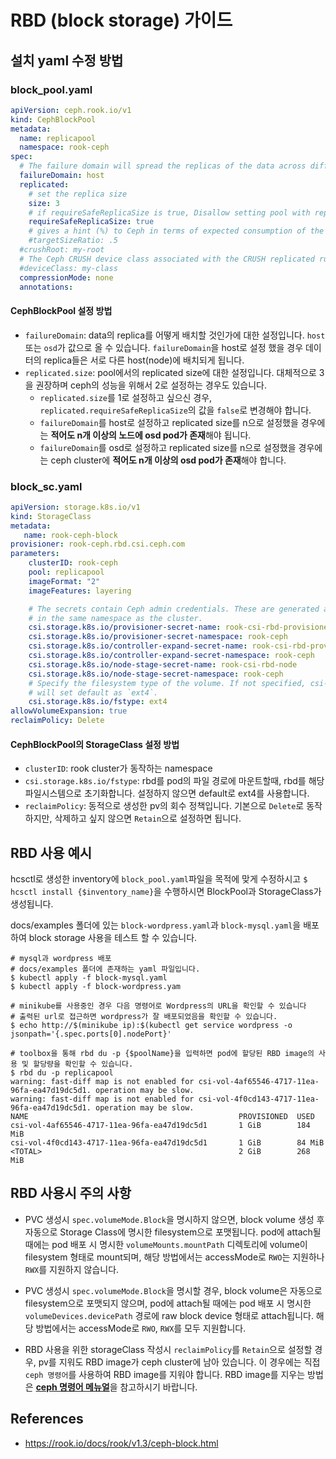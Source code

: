 # RBD (block storage) 가이드

## 설치 yaml 수정 방법

### block_pool.yaml

```yaml
apiVersion: ceph.rook.io/v1
kind: CephBlockPool
metadata:
  name: replicapool
  namespace: rook-ceph
spec:
  # The failure domain will spread the replicas of the data across different failure zones (osd, host)
  failureDomain: host
  replicated:
    # set the replica size
    size: 3
    # if requireSafeReplicaSize is true, Disallow setting pool with replica 1
    requireSafeReplicaSize: true
    # gives a hint (%) to Ceph in terms of expected consumption of the total cluster capacity of a given pool
    #targetSizeRatio: .5
  #crushRoot: my-root
  # The Ceph CRUSH device class associated with the CRUSH replicated rule
  #deviceClass: my-class
  compressionMode: none
  annotations:
```

#### CephBlockPool 설정 방법

- `failureDomain`: data의 replica를 어떻게 배치할 것인가에 대한 설정입니다. `host` 또는 `osd`가 값으로 올 수 있습니다. `failureDomain`을 host로 설정 했을 경우 데이터의 replica들은 서로 다른 host(node)에 배치되게 됩니다.
- `replicated.size`: pool에서의 replicated size에 대한 설정입니다. 대체적으로 3을 권장하며 ceph의 성능을 위해서 2로 설정하는 경우도 있습니다.
    - `replicated.size`를 1로 설정하고 싶으신 경우, `replicated.requireSafeReplicaSize`의 값을 `false`로 변경해야 합니다.
    - `failureDomain`를 host로 설정하고 replicated size를 n으로 설정했을 경우에는 <strong>적어도 n개 이상의 노드에 osd pod가 존재</strong>해야 됩니다.
    - `failureDomain`를 osd로 설정하고 replicated size를 n으로 설정했을 경우에는 ceph cluster에 <strong>적어도 n개 이상의 osd pod가 존재</strong>해야 합니다.

### block_sc.yaml

```yaml
apiVersion: storage.k8s.io/v1
kind: StorageClass
metadata:
   name: rook-ceph-block
provisioner: rook-ceph.rbd.csi.ceph.com
parameters:
    clusterID: rook-ceph
    pool: replicapool
    imageFormat: "2"
    imageFeatures: layering

    # The secrets contain Ceph admin credentials. These are generated automatically by the operator
    # in the same namespace as the cluster.
    csi.storage.k8s.io/provisioner-secret-name: rook-csi-rbd-provisioner
    csi.storage.k8s.io/provisioner-secret-namespace: rook-ceph
    csi.storage.k8s.io/controller-expand-secret-name: rook-csi-rbd-provisioner
    csi.storage.k8s.io/controller-expand-secret-namespace: rook-ceph
    csi.storage.k8s.io/node-stage-secret-name: rook-csi-rbd-node
    csi.storage.k8s.io/node-stage-secret-namespace: rook-ceph
    # Specify the filesystem type of the volume. If not specified, csi-provisioner
    # will set default as `ext4`.
    csi.storage.k8s.io/fstype: ext4
allowVolumeExpansion: true
reclaimPolicy: Delete
```

#### CephBlockPool의 StorageClass 설정 방법

- `clusterID`: rook cluster가 동작하는 namespace
- `csi.storage.k8s.io/fstype`: rbd를 pod의 파일 경로에 마운트할때, rbd를 해당 파일시스템으로 초기화합니다. 설정하지 않으면 default로 ext4를 사용합니다.
- `reclaimPolicy`: 동적으로 생성한 pv의 회수 정책입니다. 기본으로 `Delete`로 동작하지만, 삭제하고 싶지 않으면 `Retain`으로 설정하면 됩니다.

## RBD 사용 예시

hcsctl로 생성한 inventory에 `block_pool.yaml`파일을 목적에 맞게 수정하시고 `$ hcsctl install {$inventory_name}`을 수행하시면 BlockPool과 StorageClass가 생성됩니다.

docs/examples 폴더에 있는 `block-wordpress.yaml`과 `block-mysql.yaml`을 배포하여 block storage 사용을 테스트 할 수 있습니다.

```shell
# mysql과 wordpress 배포
# docs/examples 폴더에 존재하는 yaml 파일입니다.
$ kubectl apply -f block-mysql.yaml
$ kubectl apply -f block-wordpress.yam

# minikube를 사용중인 경우 다음 명령어로 Wordpress의 URL을 확인할 수 있습니다
# 출력된 url로 접근하면 wordpress가 잘 배포되었음을 확인할 수 있습니다.
$ echo http://$(minikube ip):$(kubectl get service wordpress -o jsonpath='{.spec.ports[0].nodePort}'

# toolbox을 통해 rbd du -p {$poolName}을 입력하면 pod에 할당된 RBD image의 사용 및 할당량을 확인할 수 있습니다.
$ rbd du -p replicapool
warning: fast-diff map is not enabled for csi-vol-4af65546-4717-11ea-96fa-ea47d19dc5d1. operation may be slow.
warning: fast-diff map is not enabled for csi-vol-4f0cd143-4717-11ea-96fa-ea47d19dc5d1. operation may be slow.
NAME                                               PROVISIONED  USED
csi-vol-4af65546-4717-11ea-96fa-ea47d19dc5d1       1 GiB        184 MiB
csi-vol-4f0cd143-4717-11ea-96fa-ea47d19dc5d1       1 GiB        84 MiB
<TOTAL>                                            2 GiB        268 MiB
```

## RBD 사용시 주의 사항

- PVC 생성시 `spec.volumeMode.Block`을 명시하지 않으면, block volume 생성 후 자동으로 Storage Class에 명시한 filesystem으로 포맷됩니다.
pod에 attach될 때에는 pod 배포 시 명시한 `volumeMounts.mountPath` 디렉토리에 volume이 filesystem 형태로 mount되며, 해당 방법에서는 accessMode로 `RWO`는 지원하나 `RWX`를 지원하지 않습니다.

- PVC 생성시 `spec.volumeMode.Block`을 명시할 경우, block volume은 자동으로 filesystem으로 포맷되지 않으며, pod에 attach될 때에는 pod 배포 시 명시한 `volumeDevices.devicePath` 경로에 raw block device 형태로 attach됩니다.
해당 방법에서는 accessMode로 `RWO`, `RWX`를 모두 지원합니다.

- RBD 사용을 위한 storageClass 작성시 `reclaimPolicy`를 `Retain`으로 설정할 경우, pv를 지워도 RBD image가 ceph cluster에 남아 있습니다. 이 경우에는 직접 `ceph 명령어`를 사용하여 RBD image를 지워야 합니다. RBD image를 지우는 방법은 <strong>[ceph 명령어 메뉴얼](/docs/ceph-command.md)</strong>을 참고하시기 바랍니다.

## References

- <https://rook.io/docs/rook/v1.3/ceph-block.html>
